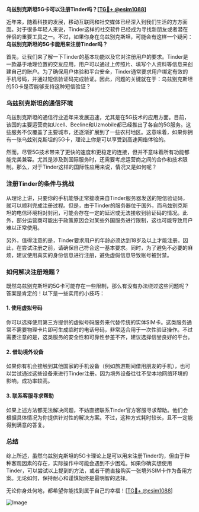 **乌兹别克斯坦5G卡可以注册Tinder吗？[[TG💪+ @esim1088](https://t.me/s/esim1088)]**

近年来，随着科技的发展，移动互联网和社交媒体已经深入到我们生活的方方面面。对于很多年轻人来说，Tinder这样的社交软件已经成为寻找新朋友或者潜在伴侣的重要工具之一。不过，如果你身在乌兹别克斯坦，可能会有这样一个疑问：**乌兹别克斯坦的5G卡能用来注册Tinder吗？**

首先，让我们来了解一下Tinder的基本功能以及它对注册用户的要求。Tinder是一款基于地理位置的交友应用，用户可以通过上传照片、填写个人资料等信息来创建自己的账户。为了确保用户体验和平台安全，Tinder通常要求用户绑定有效的手机号码，并通过短信验证码完成验证。因此，问题的关键就在于：乌兹别克斯坦的5G卡是否能够支持这种短信验证？

### 乌兹别克斯坦的通信环境

乌兹别克斯坦的通信行业近年来发展迅速，尤其是在5G技术的应用方面。目前，该国的主要运营商如Ucell、Beeline和Uzmobile都已经推出了各自的5G服务。这些服务不仅覆盖了主要城市，还逐渐扩展到了一些农村地区。这意味着，如果你拥有一张乌兹别克斯坦的5G卡，理论上你是可以享受到高速网络体验的。

然而，尽管5G技术带来了更快的速度和更稳定的连接，但并不意味着所有功能都能完美兼容。尤其是涉及到国际服务时，还需要考虑运营商之间的合作和技术限制。那么，对于Tinder这样的国际性应用来说，情况又是如何呢？

### 注册Tinder的条件与挑战

从理论上讲，只要你的手机能够正常接收来自Tinder服务器发送的短信验证码，就可以顺利完成注册过程。但是，由于Tinder的服务器位于国外，而乌兹别克斯坦的电信环境相对封闭，可能会存在一定的延迟或无法接收到验证码的情况。此外，部分运营商可能出于政策原因会对某些外国服务进行限制，这也可能导致用户难以正常使用。

另外，值得注意的是，Tinder要求用户的年龄必须达到18岁及以上才能注册。因此，在尝试注册之前，请确保自己符合这一基本要求。同时，为了避免不必要的麻烦，建议使用真实的身份信息进行注册，避免虚假信息导致账号被封禁。

### 如何解决注册难题？

既然乌兹别克斯坦的5G卡可能存在一些限制，那么有没有办法绕过这些问题呢？答案是肯定的！以下是一些实用的小技巧：

#### 1. 使用虚拟号码
你可以选择使用第三方提供的虚拟号码服务来代替传统的实体SIM卡。这类服务通常不需要物理卡片即可生成临时的电话号码，非常适合用于一次性验证操作。不过需要注意的是，这类服务的安全性和可靠性参差不齐，建议选择信誉良好的平台。

#### 2. 借助境外设备
如果你有机会接触到其他国家的手机设备（例如旅游期间借用朋友的手机），也可以尝试通过这些设备来进行Tinder注册。因为境外设备往往不受本地网络环境的影响，成功率较高。

#### 3. 联系客服寻求帮助
如果上述方法都无法解决问题，不妨直接联系Tinder官方客服寻求帮助。他们会根据具体情况为你提供针对性的解决方案。不过，这种方式耗时较长，且不一定能得到满意的答复。

### 总结

综上所述，虽然乌兹别克斯坦的5G卡理论上是可以用来注册Tinder的，但由于种种客观因素的存在，实际操作中可能会遇到不少困难。如果你确实想使用Tinder，可以尝试以上提到的方法，或者干脆直接购买一张境外SIM卡作为备用方案。无论如何，保持耐心和谨慎始终是最明智的选择。

无论你身处何地，都希望你能找到属于自己的幸福！[[TG💪+ @esim1088](https://t.me/s/esim1088)] 

![Image](https://i.postimg.cc/4NQfJmqS/Snipaste-2025-05-13-00-14-12.png)